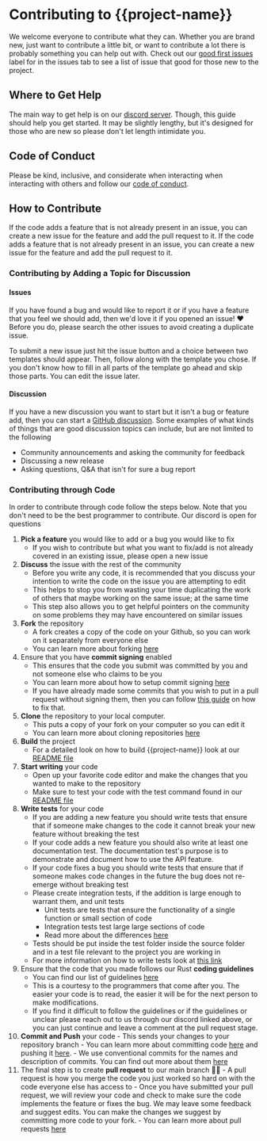 # Contributing to {{project-name}}

We welcome everyone to contribute what they can. Whether you are brand new, just want to contribute a little bit, or want to contribute a lot there is probably something you can help out with. Check out our [good first issues](https://build.prestashop-project.org/news/a-definition-of-the-good-first-issue-label/) label for in the issues tab to see a list of issue that good for those new to the project.

## Where to Get Help
The main way to get help is on our [discord server](https://discord.gg/uh69TdKfBD).  Though, this guide should help you get started. It may be slightly lengthy, but it's designed for those who are new so please don't let length intimidate you.

## Code of Conduct
Please be kind, inclusive, and considerate when interacting when interacting with others and follow our [code of conduct](./code_of_conduct.md).

## How to Contribute
If the code adds a feature that is not already present in an issue, you can create a new issue for the feature and add the pull request to it. If the code adds a feature that is not already present in an issue, you can create a new issue for the feature and add the pull request to it.

### Contributing by Adding a Topic for Discussion
#### Issues
If you have found a bug and would like to report it or if you have a feature that you feel we should add, then we'd love it if you opened an issue! ❤️ Before you do, please search the other issues to avoid creating a duplicate issue. 

To submit a new issue just hit the issue button and a choice between two templates should appear. Then, follow along with the template you chose. If you don't know how to fill in all parts of the template go ahead and skip those parts. You can edit the issue later.

#### Discussion
If you have a new discussion you want to start but it isn't a bug or feature add, then you can start a [GitHub discussion](https://docs.github.com/en/discussions). Some examples of what kinds of things that are good discussion topics can include, but are not limited to the following
-   Community announcements and asking the community for feedback
-   Discussing a new release
-   Asking questions, Q&A that isn't for sure a bug report

### Contributing through Code
In order to contribute through code follow the steps below. Note that you don't need to be the best programmer to contribute. Our discord is open for questions

 1. **Pick a feature** you would like to add or a bug you would like to fix
	- If you wish to contribute but what you want to fix/add is not already covered in an existing issue, please open a new issue
 2. **Discuss** the issue with the rest of the community
	- Before you write any code, it is recommended that you discuss your intention to write the code on the issue you are attempting to edit
	- This helps to stop you from wasting your time duplicating the work of others that maybe working on the same issue; at the same time
	- This step also allows you to get helpful pointers on the community on some problems they may have encountered on similar issues
 3. **Fork** the repository
	- A fork creates a copy of the code on your Github, so you can work on it separately from everyone else
	- You can learn more about forking [here](https://docs.github.com/en/get-started/quickstart/fork-a-repo)
 4. Ensure that you have **commit signing** enabled
	- This ensures that the code you submit was committed by you and not someone else who claims to be you
	- You can learn more about how to setup commit signing [here](https://www.freecodecamp.org/news/what-is-commit-signing-in-git/ "https://www.freecodecamp.org/news/what-is-commit-signing-in-git/")
	- If you have already made some commits that you wish to put in a pull request without signing them, then you can follow [this guide](https://dev.to/jmarhee/signing-existing-commits-with-gpg-5b58) on how to fix that.
 5. **Clone** the repository to your local computer.
	- This puts a copy of your fork on your computer so you can edit it
	- You can learn more about cloning repositories [here](https://docs.github.com/en/repositories/creating-and-managing-repositories/cloning-a-repository)
 6. **Build** the project
	- For a detailed look on how to build {{project-name}} look at our [README file](<./README>)
 7. **Start writing** your code
	- Open up your favorite code editor and make the changes that you wanted to make to the repository
	- Make sure to test your code with the test command found in our [README file](<./README>)
 8. **Write tests** for your code
	- If you are adding a new feature you should write tests that ensure that if someone make changes to the code it cannot break your new feature without breaking the test
	- If your code adds a new feature you should also write at least one documentation test. The documentation test's purpose is to demonstrate and document how to use the API feature.
	- If your code fixes a bug you should write tests that ensure that if someone makes code changes in the future the bug does not re-emerge without breaking test
	- Please create integration tests, if the addition is large enough to warrant them, and unit tests
		- Unit tests are tests that ensure the functionality of a single function or small section of code
		- Integration tests test large large sections of code
		- Read more about the differences [here](https://www.geeksforgeeks.org/difference-between-unit-testing-and-integration-testing/)
	- Tests should be put inside the test folder inside the source folder and in a test file relevant to the project you are working in
	- For more information on how to write tests look at [this link](https://doc.rust-lang.org/book/ch11-01-writing-tests.html)
 9. Ensure that the code that you made follows our Rust **coding guidelines**
	- You can find our list of guidelines [here](./coding-guide)
	- This is a courtesy to the programmers that come after you. The easier your code is to read, the easier it will be for the next person to make modifications.
	- If you find it difficult to follow the guidelines or if the guidelines or unclear please reach out to us through our discord linked above, or you can just continue and leave a comment at the pull request stage.
 10. **Commit and Push** your code
	- This sends your changes to your repository branch
	- You can learn more about committing code [here](https://docs.github.com/en/desktop/contributing-and-collaborating-using-github-desktop/making-changes-in-a-branch/committing-and-reviewing-changes-to-your-project) and pushing it [here](https://docs.github.com/en/get-started/using-git/pushing-commits-to-a-remote-repository).
	- We use conventional commits for the names and description of commits. You can find out more about them [here](https://www.conventionalcommits.org/en/v1.0.0/)
 11. The final step is to create **pull request** to our main branch 🥳🎉
	- A pull request is how you merge the code you just worked so hard on with the code everyone else has access to
	- Once you have submitted your pull request, we will review your code and check to make sure the code implements the feature or fixes the bug. We may leave some feedback and suggest edits. You can make the changes we suggest by committing more code to your fork.
	- You can learn more about pull requests [here](https://docs.github.com/en/pull-requests/collaborating-with-pull-requests/proposing-changes-to-your-work-with-pull-requests/about-pull-requests)
